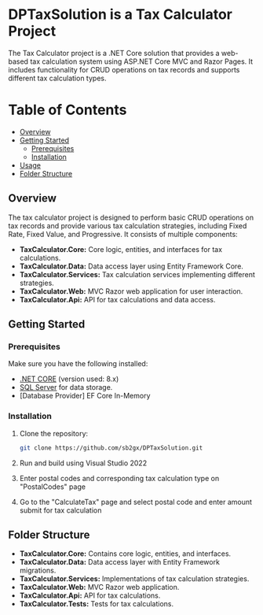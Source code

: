
# DPTaxSolution is a Tax Calculator Project

The Tax Calculator project is a .NET Core solution that provides a web-based tax calculation system using ASP.NET Core MVC and Razor Pages. It includes functionality for CRUD operations on tax records and supports different tax calculation types.

# Table of Contents

- [Overview](#overview)
- [Getting Started](#getting-started)
  - [Prerequisites](#prerequisites)
  - [Installation](#installation)
- [Usage](#usage)
- [Folder Structure](#folder-structure)

## Overview

The tax calculator project is designed to perform basic CRUD operations on tax records and provide various tax calculation strategies, including Fixed Rate, Fixed Value, and Progressive. It consists of multiple components:

- **TaxCalculator.Core:** Core logic, entities, and interfaces for tax calculations.
- **TaxCalculator.Data:** Data access layer using Entity Framework Core.
- **TaxCalculator.Services:** Tax calculation services implementing different strategies.
- **TaxCalculator.Web:** MVC Razor web application for user interaction.
- **TaxCalculator.Api:** API for tax calculations and data access.

## Getting Started

### Prerequisites

Make sure you have the following installed:

- [.NET CORE](https://dotnet.microsoft.com/download) (version used: 8.x)
- [SQL Server](https://www.microsoft.com/en-us/sql-server/sql-server-downloads) for data storage.
- [Database Provider] EF Core In-Memory 

### Installation

1. Clone the repository:

   ```bash
   git clone https://github.com/sb2gx/DPTaxSolution.git

2. Run and build using Visual Studio 2022
3. Enter postal codes and corresponding tax calculation type on "PostalCodes" page
4. Go to the "CalculateTax" page and select postal code and enter amount submit for tax calculation

## Folder Structure
- **TaxCalculator.Core:** Contains core logic, entities, and interfaces.
- **TaxCalculator.Data:** Data access layer with Entity Framework migrations.
- **TaxCalculator.Services:** Implementations of tax calculation strategies.
- **TaxCalculator.Web:** MVC Razor web application.
- **TaxCalculator.Api:** API for tax calculations.
- **TaxCalculator.Tests:** Tests for tax calculations.

   
